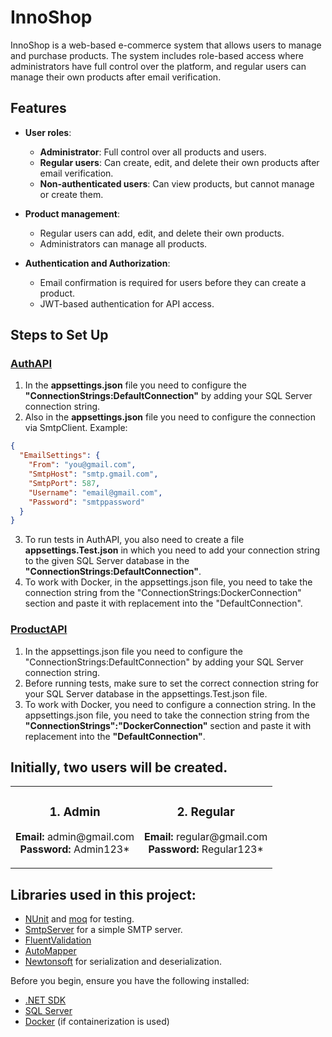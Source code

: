 # InnoShop

InnoShop is a web-based e-commerce system that allows users to manage and purchase products. The system includes role-based access where administrators have full control over the platform, and regular users can manage their own products after email verification.

## Features

- **User roles**:
  - **Administrator**: Full control over all products and users.
  - **Regular users**: Can create, edit, and delete their own products after email verification.
  - **Non-authenticated users**: Can view products, but cannot manage or create them.

- **Product management**:
  - Regular users can add, edit, and delete their own products.
  - Administrators can manage all products.

- **Authentication and Authorization**:
  - Email confirmation is required for users before they can create a product.
  - JWT-based authentication for API access.

## Steps to Set Up

### [AuthAPI](InnoShop.Services.AuthAPI) 
1) In the **appsettings.json** file you need to configure the **"ConnectionStrings:DefaultConnection"** by adding your SQL Server connection string.
2) Also in the **appsettings.json** file you need to configure the connection via SmtpClient.
Example: 
```json
{
  "EmailSettings": {
    "From": "you@gmail.com",
    "SmtpHost": "smtp.gmail.com",
    "SmtpPort": 587,
    "Username": "email@gmail.com",
    "Password": "smtppassword"
  }
}
```

3) To run tests in AuthAPI, you also need to create a file **appsettings.Test.json** in which you need to add your connection string to the given SQL Server database in the **"ConnectionStrings:DefaultConnection"**.
4) To work with Docker, in the appsettings.json file, you need to take the connection string from the "ConnectionStrings:DockerConnection" section and paste it with replacement into the "DefaultConnection".

### [ProductAPI](InnoShop.Services.ProductAPI) 
1) In the appsettings.json file you need to configure the "ConnectionStrings:DefaultConnection" by adding your SQL Server connection string.
2) Before running tests, make sure to set the correct connection string for your SQL Server database in the appsettings.Test.json file.
3) To work with Docker, you need to configure a connection string. In the appsettings.json file, you need to take the connection string from the **"ConnectionStrings":"DockerConnection"** section and paste it with replacement into the **"DefaultConnection"**.

## Initially, two users will be created.

<table style="width:100%">
  <tr>
    <td style="text-align: center;">
      <h3>1. Admin</h3>
      <p><strong>Email:</strong> admin@gmail.com<br>
      <strong>Password:</strong> Admin123*</p>
    </td>
    <td style="text-align: center;">
      <h3>2. Regular</h3>
      <p><strong>Email:</strong> regular@gmail.com<br>
      <strong>Password:</strong> Regular123*</p>
    </td>
  </tr>
</table>

## Libraries used in this project:

- [NUnit](https://github.com/nunit/nunit) and [moq](https://github.com/devlooped/moq) for testing.
- [SmtpServer](https://blog.elmah.io/how-to-send-emails-from-csharp-net-the-definitive-tutorial/) for a simple SMTP server.
- [FluentValidation](https://docs.fluentvalidation.net/en/latest/)
- [AutoMapper](https://docs.automapper.org/en/stable/Getting-started.html)
- [Newtonsoft](https://www.newtonsoft.com/json) for serialization and deserialization.


Before you begin, ensure you have the following installed:

- [.NET SDK](https://dotnet.microsoft.com/download)
- [SQL Server](https://www.microsoft.com/en-us/sql-server/sql-server-downloads)
- [Docker](https://www.docker.com/) (if containerization is used)
